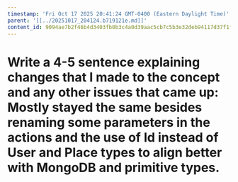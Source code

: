 ```yaml
---
timestamp: 'Fri Oct 17 2025 20:41:24 GMT-0400 (Eastern Daylight Time)'
parent: '[[../20251017_204124.b719121e.md]]'
content_id: 9094ae7b2f46b4d3403fb0b3c4a0d39aac5cb7c5b3e32deb94117d37f1fcffef
---
```


# Write a 4-5 sentence explaining changes that I made to the concept and any other issues that came up: Mostly stayed the same besides renaming some parameters in the actions and the use of Id instead of User and Place types to align better with MongoDB and primitive types.
